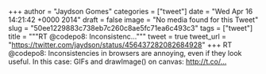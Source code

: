 
+++
author = "Jaydson Gomes"
categories = ["tweet"]
date = "Wed Apr 16 14:21:42 +0000 2014"
draft = false
image = "No media found for this Tweet"
slug = "50ee1229883c738eb7c260c8ae5fc71ea6c493c3"
tags = ["tweet"]
title = """RT @codepo8: Inconsistenc..."""
tweet = true
tweet_url = "https://twitter.com/jaydson/status/456437282082684928"
+++
RT @codepo8: Inconsistencies in browsers are annoying, even if they look useful. In this case: GIFs and drawImage() on canvas: http://t.co/…
